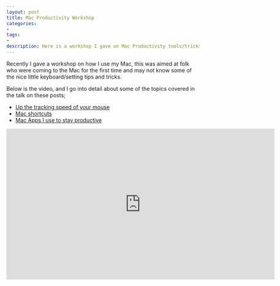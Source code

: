 ```yaml
---
layout: post
title: Mac Productivity Workshop
categories:
- 
tags:
- 
description: Here is a workshop I gave on Mac Productivity tools/tricks
---
```


Recently I gave a workshop on how I use my Mac, this was aimed at folk who were coming to the Mac for the first time and may not know some of the nice little keyboard/setting tips and tricks.

Below is the video, and I go into detail about some of the topics covered in the talk on these posts;

* [Up the tracking speed of your mouse](http://tosbourn.com/increase-mouse-speed/)
* [Mac shortcuts](http://tosbourn.com/favourite-mac-shortcuts/)
* [Mac Apps I use to stay productive](http://tosbourn.com/productivity-apps/)

<iframe src="https://player.vimeo.com/video/130102858?title=0&byline=0&portrait=0" width="700" height="393" frameborder="0" webkitallowfullscreen mozallowfullscreen allowfullscreen></iframe>